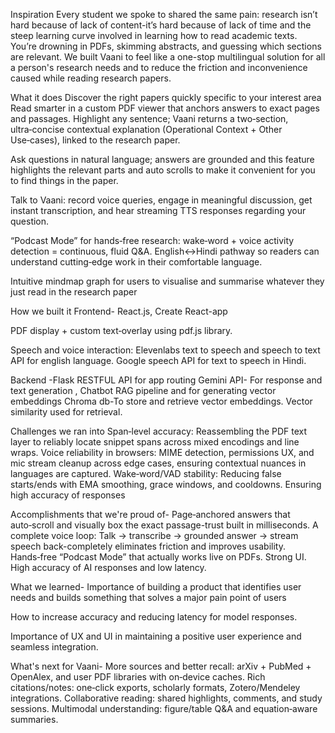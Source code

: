 Inspiration
Every student we spoke to shared the same pain: research isn’t hard because of lack of content-it’s hard because of lack of time and the steep learning curve involved in learning how to read academic texts. You’re drowning in PDFs, skimming abstracts, and guessing which sections are relevant. We built Vaani to feel like a one-stop multilingual solution for all a person's research needs and to reduce the friction and inconvenience caused while reading research papers.

What it does
Discover the right papers quickly specific to your interest area Read smarter in a custom PDF viewer that anchors answers to exact pages and passages. Highlight any sentence; Vaani returns a two‑section, ultra‑concise contextual explanation (Operational Context + Other Use‑cases), linked to the research paper.

Ask questions in natural language; answers are grounded and this feature highlights the relevant parts and auto scrolls to make it convenient for you to find things in the paper.

Talk to Vaani: record voice queries, engage in meaningful discussion, get instant transcription, and hear streaming TTS responses regarding your question.

“Podcast Mode” for hands‑free research: wake‑word + voice activity detection = continuous, fluid Q&A. English↔️Hindi pathway so readers can understand cutting‑edge work in their comfortable language.

Intuitive mindmap graph for users to visualise and summarise whatever they just read in the research paper

How we built it
Frontend- React.js, Create React-app

PDF display + custom text‑overlay using pdf.js library.

Speech and voice interaction: Elevenlabs text to speech and speech to text API for english language. Google speech API for text to speech in Hindi.

Backend -Flask RESTFUL API for app routing Gemini API- For response and text generation , Chatbot RAG pipeline and for generating vector embeddings Chroma db-To store and retrieve vector embeddings. Vector similarity used for retrieval.

Challenges we ran into
Span‑level accuracy: Reassembling the PDF text layer to reliably locate snippet spans across mixed encodings and line wraps. Voice reliability in browsers: MIME detection, permissions UX, and mic stream cleanup across edge cases, ensuring contextual nuances in languages are captured. Wake‑word/VAD stability: Reducing false starts/ends with EMA smoothing, grace windows, and cooldowns. Ensuring high accuracy of responses

Accomplishments that we're proud of-
Page‑anchored answers that auto‑scroll and visually box the exact passage-trust built in milliseconds. A complete voice loop: Talk → transcribe → grounded answer → stream speech back-completely eliminates friction and improves usability. Hands‑free “Podcast Mode” that actually works live on PDFs. Strong UI. High accuracy of AI responses and low latency.

What we learned-
Importance of building a product that identifies user needs and builds something that solves a major pain point of users

How to increase accuracy and reducing latency for model responses.

Importance of UX and UI in maintaining a positive user experience and seamless integration.

What's next for Vaani-
More sources and better recall: arXiv + PubMed + OpenAlex, and user PDF libraries with on‑device caches. Rich citations/notes: one‑click exports, scholarly formats, Zotero/Mendeley integrations. Collaborative reading: shared highlights, comments, and study sessions. Multimodal understanding: figure/table Q&A and equation‑aware summaries.
